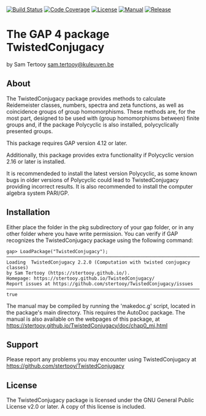 [![Build Status](https://github.com/sTertooy/TwistedConjugacy/workflows/CI/badge.svg?branch=main)](https://github.com/sTertooy/TwistedConjugacy/actions?query=workflow%3ACI+branch%3Amain)
[![Code Coverage](https://codecov.io/gh/sTertooy/TwistedConjugacy/branch/main/graph/badge.svg)](https://codecov.io/gh/sTertooy/TwistedConjugacy)
[![License](https://img.shields.io/badge/license-GPLv2%2B-blue.svg)](https://www.gnu.org/licenses/old-licenses/gpl-2.0.en.html)
[![Manual](https://img.shields.io/badge/docs-html-blue)](https://stertooy.github.io/TwistedConjugacy/doc/chap0_mj.html)
[![Release](https://img.shields.io/github/release/stertooy/twistedconjugacy.svg)](https://github.com/stertooy/twistedconjugacy/releases)

The GAP 4 package TwistedConjugacy
==================================

by Sam Tertooy <sam.tertooy@kuleuven.be>



About
-----

The TwistedConjugacy package provides methods to calculate Reidemeister
classes, numbers, spectra and zeta functions, as well as coincidence groups of
group homomorphisms. These methods are, for the most part, designed to be used
with (group homomorphisms between) finite groups and, if the package Polycyclic
is also installed, polycyclically presented groups.

This package requires GAP version 4.12 or later.

Additionally, this package provides extra functionality if Polycyclic version
2.16 or later is installed.

It is recommendeded to install the latest version Polycyclic, as some known
bugs in older versions of Polycyclic could lead to TwistedConjugacy providing
incorrect results. It is also recommended to install the computer algebra
system PARI/GP.



Installation
------------

Either place the folder in the pkg subdirectory of your gap folder, or in any
other folder where you have write permission. You can verify if GAP recognizes
the TwistedConjugacy package using the following command:

    gap> LoadPackage("TwistedConjugacy");
	─────────────────────────────────────────────────────────────────────────────
	Loading  TwistedConjugacy 2.2.0 (Computation with twisted conjugacy classes)
	by Sam Tertooy (https://stertooy.github.io/).
	Homepage: https://stertooy.github.io/TwistedConjugacy/
	Report issues at https://github.com/stertooy/TwistedConjugacy/issues
	─────────────────────────────────────────────────────────────────────────────
	true

The manual may be compiled by running the 'makedoc.g' script, located in the
package's main directory. This requires the AutoDoc package. The manual is
also available on the webpages of this package, at
<https://stertooy.github.io/TwistedConjugacy/doc/chap0_mj.html>



Support
-------

Please report any problems you may encounter using TwistedConjugacy at
<https://github.com/stertooy/TwistedConjugacy>



License
-------

The TwistedConjugacy package is licensed under the GNU General Public License
v2.0 or later. A copy of this license is included.
